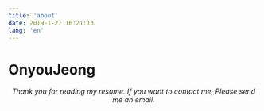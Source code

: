```yaml
---
title: 'about'
date: 2019-1-27 16:21:13
lang: 'en'
---
```


# OnyouJeong

<div align="center">

_Thank you for reading my resume. If you want to contact me, Please send me an email._

</div>
